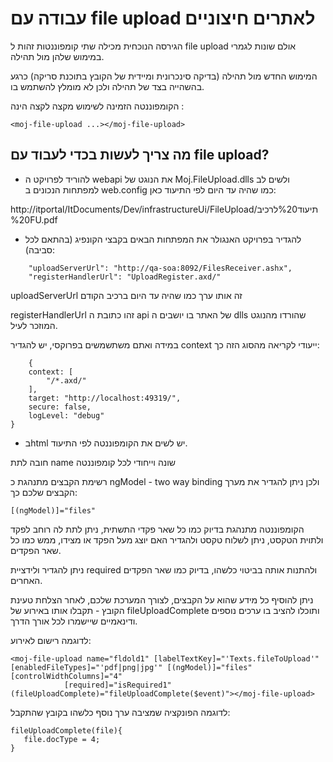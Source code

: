 # עבודה עם file upload לאתרים חיצוניים
הגירסה הנוכחית מכילה שתי קומפוננטות זהות ל file upload אולם שונות לגמרי במימוש שלהן מול תהילה.

המימוש החדש מול תהילה (בדיקה סינכרונית ומיידית של הקובץ בתוכנת סריקה) כרגע בהשהייה בצד של תהילה ולכן לא מומלץ להשתמש בו.

הקומפוננטה הזמינה לשימוש מקצה לקצה הינה :
```
<moj-file-upload ...></moj-file-upload>
```
## מה צריך לעשות בכדי לעבוד עם file upload?

*	להוריד לפרויקט ה webapi את הנוגט של Moj.FileUpload.dlls ולשים לב למפתחות הנכונים ב web.config כמו שהיה עד היום לפי התיעוד כאן:

http://itportal/ItDocuments/Dev/infrastructureUi/FileUpload/תיעוד%20לרכיב%20FU.pdf

*	להגדיר בפרויקט האנגולר את המפתחות הבאים בקבצי הקונפיג (בהתאם לכל סביבה):
```
    "uploadServerUrl": "http://qa-soa:8092/FilesReceiver.ashx",
    "registerHandlerUrl": "UploadRegister.axd/"
```

uploadServerUrl זה אותו ערך כמו שהיה עד היום ברכיב הקודם

registerHandlerUrl זהו כתובת ה api של האתר בו יושבים ה dlls שהורדו מהנוגט המוזכר לעיל.

במידה ואתם משתשמשים בפרוקסי, יש להגדיר context ייעודי לקריאה מהסוג הזה כך:

        {
        context: [
            "/*.axd/"
        ],
        target: "http://localhost:49319/",   
        secure: false,
        logLevel: "debug"
    }


*	בhtml יש לשים את הקומפוננטה לפי התיעוד.

חובה לתת name שונה וייחודי לכל קומפוננטה

רשימת הקבצים מתנהגת כ ngModel  -  two way binding ולכן ניתן להגדיר את מערך הקבצים שלכם כך: 
```
[(ngModel)]="files"
```
הקומפוננטה מתנהגת בדיוק כמו כל שאר פקדי התשתית, ניתן לתת לה רוחב לפקד ולתוית הטקסט, ניתן לשלוח טקסט ולהגדיר האם יוצג מעל הפקד או מצידו, ממש כמו כל שאר הפקדים.

ניתן להגדיר ולידציית required ולהתנות אותה בביטוי כלשהו, בדיוק כמו שאר הפקדים האחרים.

ניתן להוסיף כל מידע שהוא על הקבצים, לצורך המערכת שלכם, לאחר הצלחת טעינת הקובץ  - תקבלו אותו באירוע של fileUploadComplete ותוכלו להציב בו ערכים נוספים ודינאמיים שיישמרו לכל אורך הדרך.

לדוגמה רישום לאירוע:
```
<moj-file-upload name="fldold1" [labelTextKey]="'Texts.fileToUpload'" [enabledFileTypes]="'pdf|png|jpg'" [(ngModel)]="files" [controlWidthColumns]="4"
			[required]="isRequired1" (fileUploadComplete)="fileUploadComplete($event)"></moj-file-upload>
```
לדוגמה הפונקציה שמציבה ערך נוסף כלשהו בקובץ שהתקבל:
```
fileUploadComplete(file){
   file.docType = 4;
}
```

	

